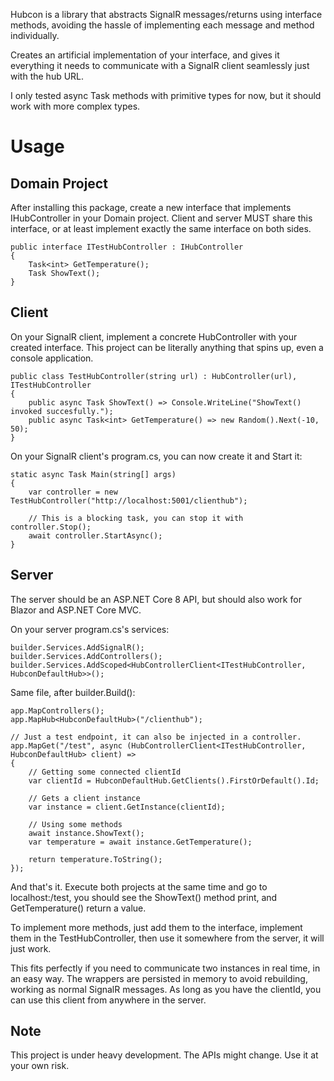 ﻿Hubcon is a library that abstracts SignalR messages/returns using interface methods, avoiding the hassle of implementing each message and method individually.

Creates an artificial implementation of your interface, and gives it everything it needs to communicate with a SignalR client seamlessly just with the hub URL. 

I only tested async Task methods with primitive types for now, but it should work with more complex types.

# Usage

## Domain Project
After installing this package, create a new interface that implements IHubController in your Domain project. 
Client and server MUST share this interface, or at least implement exactly the same interface on both sides.

    public interface ITestHubController : IHubController
    {
        Task<int> GetTemperature();
        Task ShowText();
    }

## Client
On your SignalR client, implement a concrete HubController with your created interface.
This project can be literally anything that spins up, even a console application.

    public class TestHubController(string url) : HubController(url), ITestHubController
    {
        public async Task ShowText() => Console.WriteLine("ShowText() invoked succesfully.");  
        public async Task<int> GetTemperature() => new Random().Next(-10, 50);
    }

On your SignalR client's program.cs, you can now create it and Start it:

    static async Task Main(string[] args)
    {
        var controller = new TestHubController("http://localhost:5001/clienthub");

        // This is a blocking task, you can stop it with controller.Stop();
        await controller.StartAsync();
    }

## Server
The server should be an ASP.NET Core 8 API, but should also work for Blazor and ASP.NET Core MVC.

On your server program.cs's services:

    builder.Services.AddSignalR();
    builder.Services.AddControllers();
    builder.Services.AddScoped<HubControllerClient<ITestHubController, HubconDefaultHub>>();

Same file, after builder.Build():

	app.MapControllers();
	app.MapHub<HubconDefaultHub>("/clienthub");
    
    // Just a test endpoint, it can also be injected in a controller.
	app.MapGet("/test", async (HubControllerClient<ITestHubController, HubconDefaultHub> client) =>
    {
        // Getting some connected clientId
        var clientId = HubconDefaultHub.GetClients().FirstOrDefault().Id;

        // Gets a client instance
        var instance = client.GetInstance(clientId);

        // Using some methods
        await instance.ShowText();
        var temperature = await instance.GetTemperature();

        return temperature.ToString();
    });

And that's it. Execute both projects at the same time and go to localhost:<port>/test, you should see the ShowText() method print, and GetTemperature() return a value.

To implement more methods, just add them to the interface, implement them in the TestHubController, then use it somewhere from the server, it will just work.

This fits perfectly if you need to communicate two instances in real time, in an easy way. The wrappers are persisted in memory to avoid rebuilding, working as normal SignalR messages.
As long as you have the clientId, you can use this client from anywhere in the server.


## Note
This project is under heavy development. The APIs might change. Use it at your own risk.